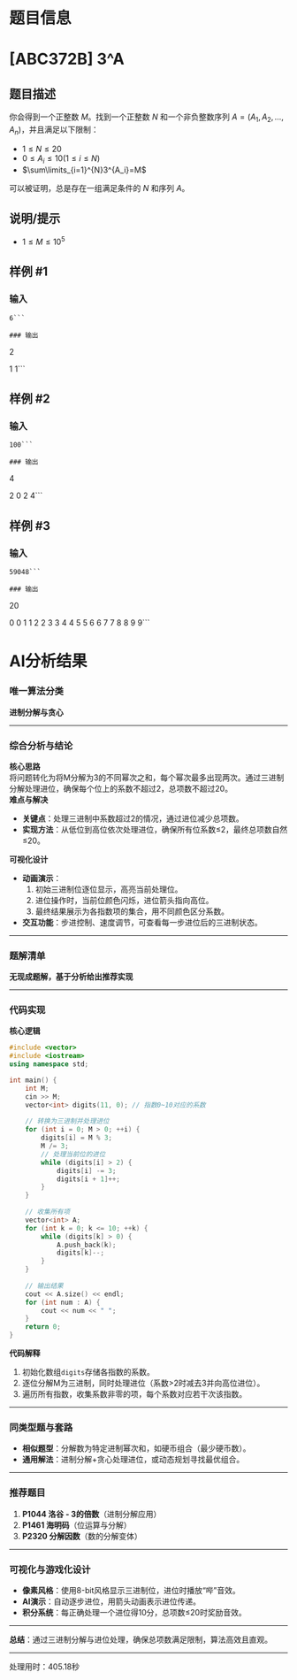 # 题目信息

# [ABC372B] 3^A

## 题目描述

你会得到一个正整数 $M$。找到一个正整数 $N$ 和一个非负整数序列 $A=(A_1,A_2,\dots,A_n)$，并且满足以下限制：

- $1\le N\le 20$
- $0\le A_i\le 10(1\le i\le N)$
- $\sum\limits_{i=1}^{N}3^{A_i}=M$ 

可以被证明，总是存在一组满足条件的 $N$ 和序列 $A$。

## 说明/提示

- $1\le M\le 10^5$

## 样例 #1

### 输入

```
6```

### 输出

```
2

1 1```

## 样例 #2

### 输入

```
100```

### 输出

```
4

2 0 2 4```

## 样例 #3

### 输入

```
59048```

### 输出

```
20

0 0 1 1 2 2 3 3 4 4 5 5 6 6 7 7 8 8 9 9```

# AI分析结果



### 唯一算法分类  
**进制分解与贪心**

---

### 综合分析与结论  
**核心思路**  
将问题转化为将M分解为3的不同幂次之和，每个幂次最多出现两次。通过三进制分解处理进位，确保每个位上的系数不超过2，总项数不超过20。  
**难点与解决**  
- **关键点**：处理三进制中系数超过2的情况，通过进位减少总项数。  
- **实现方法**：从低位到高位依次处理进位，确保所有位系数≤2，最终总项数自然≤20。  

**可视化设计**  
- **动画演示**：  
  1. 初始三进制位逐位显示，高亮当前处理位。  
  2. 进位操作时，当前位颜色闪烁，进位箭头指向高位。  
  3. 最终结果展示为各指数项的集合，用不同颜色区分系数。  
- **交互功能**：步进控制、速度调节，可查看每一步进位后的三进制状态。  

---

### 题解清单  
**无现成题解，基于分析给出推荐实现**

---

### 代码实现  
**核心逻辑**  
```cpp
#include <vector>
#include <iostream>
using namespace std;

int main() {
    int M;
    cin >> M;
    vector<int> digits(11, 0); // 指数0~10对应的系数
    
    // 转换为三进制并处理进位
    for (int i = 0; M > 0; ++i) {
        digits[i] = M % 3;
        M /= 3;
        // 处理当前位的进位
        while (digits[i] > 2) {
            digits[i] -= 3;
            digits[i + 1]++;
        }
    }
    
    // 收集所有项
    vector<int> A;
    for (int k = 0; k <= 10; ++k) {
        while (digits[k] > 0) {
            A.push_back(k);
            digits[k]--;
        }
    }
    
    // 输出结果
    cout << A.size() << endl;
    for (int num : A) {
        cout << num << " ";
    }
    return 0;
}
```

**代码解释**  
1. 初始化数组`digits`存储各指数的系数。  
2. 逐位分解M为三进制，同时处理进位（系数>2时减去3并向高位进位）。  
3. 遍历所有指数，收集系数非零的项，每个系数对应若干次该指数。  

---

### 同类型题与套路  
- **相似题型**：分解数为特定进制幂次和，如硬币组合（最少硬币数）。  
- **通用解法**：进制分解+贪心处理进位，或动态规划寻找最优组合。  

---

### 推荐题目  
1. **P1044 洛谷 - 3的倍数**（进制分解应用）  
2. **P1461 海明码**（位运算与分解）  
3. **P2320 分解因数**（数的分解变体）  

---

### 可视化与游戏化设计  
- **像素风格**：使用8-bit风格显示三进制位，进位时播放“哔”音效。  
- **AI演示**：自动逐步进位，用箭头动画表示进位传递。  
- **积分系统**：每正确处理一个进位得10分，总项数≤20时奖励音效。  

---

**总结**：通过三进制分解与进位处理，确保总项数满足限制，算法高效且直观。

---
处理用时：405.18秒
